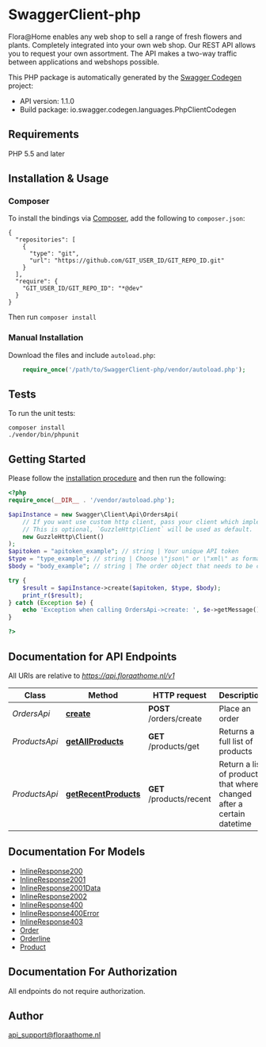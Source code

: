 # SwaggerClient-php
Flora@Home enables any web shop to sell a range of fresh flowers and plants. Completely integrated into your own web shop. Our REST API allows you to request your own assortment. The API makes a two-way traffic between applications and webshops possible.

This PHP package is automatically generated by the [Swagger Codegen](https://github.com/swagger-api/swagger-codegen) project:

- API version: 1.1.0
- Build package: io.swagger.codegen.languages.PhpClientCodegen

## Requirements

PHP 5.5 and later

## Installation & Usage
### Composer

To install the bindings via [Composer](http://getcomposer.org/), add the following to `composer.json`:

```
{
  "repositories": [
    {
      "type": "git",
      "url": "https://github.com/GIT_USER_ID/GIT_REPO_ID.git"
    }
  ],
  "require": {
    "GIT_USER_ID/GIT_REPO_ID": "*@dev"
  }
}
```

Then run `composer install`

### Manual Installation

Download the files and include `autoload.php`:

```php
    require_once('/path/to/SwaggerClient-php/vendor/autoload.php');
```

## Tests

To run the unit tests:

```
composer install
./vendor/bin/phpunit
```

## Getting Started

Please follow the [installation procedure](#installation--usage) and then run the following:

```php
<?php
require_once(__DIR__ . '/vendor/autoload.php');

$apiInstance = new Swagger\Client\Api\OrdersApi(
    // If you want use custom http client, pass your client which implements `GuzzleHttp\ClientInterface`.
    // This is optional, `GuzzleHttp\Client` will be used as default.
    new GuzzleHttp\Client()
);
$apitoken = "apitoken_example"; // string | Your unique API token
$type = "type_example"; // string | Choose \"json\" or \"xml\" as format for request and response data
$body = "body_example"; // string | The order object that needs to be created and send via form-data

try {
    $result = $apiInstance->create($apitoken, $type, $body);
    print_r($result);
} catch (Exception $e) {
    echo 'Exception when calling OrdersApi->create: ', $e->getMessage(), PHP_EOL;
}

?>
```

## Documentation for API Endpoints

All URIs are relative to *https://api.floraathome.nl/v1*

Class | Method | HTTP request | Description
------------ | ------------- | ------------- | -------------
*OrdersApi* | [**create**](docs/Api/OrdersApi.md#create) | **POST** /orders/create | Place an order
*ProductsApi* | [**getAllProducts**](docs/Api/ProductsApi.md#getallproducts) | **GET** /products/get | Returns a full list of products
*ProductsApi* | [**getRecentProducts**](docs/Api/ProductsApi.md#getrecentproducts) | **GET** /products/recent | Return a list of products that where changed after a certain datetime


## Documentation For Models

 - [InlineResponse200](docs/Model/InlineResponse200.md)
 - [InlineResponse2001](docs/Model/InlineResponse2001.md)
 - [InlineResponse2001Data](docs/Model/InlineResponse2001Data.md)
 - [InlineResponse2002](docs/Model/InlineResponse2002.md)
 - [InlineResponse400](docs/Model/InlineResponse400.md)
 - [InlineResponse400Error](docs/Model/InlineResponse400Error.md)
 - [InlineResponse403](docs/Model/InlineResponse403.md)
 - [Order](docs/Model/Order.md)
 - [Orderline](docs/Model/Orderline.md)
 - [Product](docs/Model/Product.md)


## Documentation For Authorization

 All endpoints do not require authorization.


## Author

api_support@floraathome.nl


